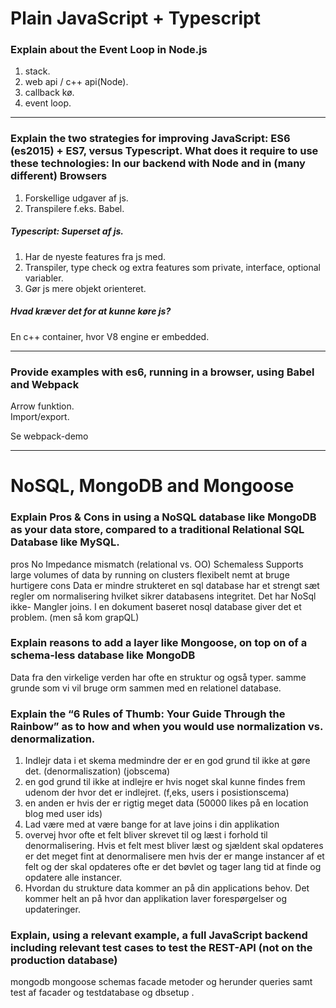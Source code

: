 # Plain JavaScript + Typescript
### Explain about the Event Loop in Node.js
1. stack.  
2. web api / c++ api(Node).  
3. callback kø.  
4. event loop.  

---
### Explain the two strategies for improving JavaScript: ES6 (es2015) + ES7, versus Typescript. What does it require to use these technologies: In our backend with Node and in (many different) Browsers
1. Forskellige udgaver af js.  
2. Transpilere f.eks. Babel.  

##### Typescript: Superset af js. 
1. Har de nyeste features fra js med. 
2. Transpiler, type check og extra features som private, interface, optional variabler.  
3. Gør js mere objekt orienteret.  

##### Hvad kræver det for at kunne køre js?
En c++ container, hvor V8 engine er embedded.

---
### Provide examples with es6, running in a browser, using Babel and Webpack
Arrow funktion.  
Import/export.  

Se webpack-demo  

---
# NoSQL, MongoDB and Mongoose
### Explain Pros & Cons in using a NoSQL database like MongoDB as your data store, compared to a traditional Relational SQL Database like MySQL.

pros
    No Impedance mismatch (relational vs. OO)
    Schemaless
    Supports large volumes of data by running on clusters
    flexibelt 
    nemt at bruge 
    hurtigere
cons 
    Data er mindre strukteret 
    en sql database har et strengt sæt regler om normalisering hvilket sikrer databasens integritet. Det har NoSql ikke- 
    Mangler joins. I en dokument baseret nosql database giver det et problem. (men så kom grapQL)


### Explain reasons to add a layer like Mongoose, on top on of a schema-less database like MongoDB
 Data fra den virkelige verden har ofte en struktur og også typer. 
 samme grunde som vi vil bruge orm sammen med en relationel database. 


### Explain the “6 Rules of Thumb: Your Guide Through the Rainbow” as to how and when you would use normalization vs. denormalization.
1. Indlejr data i et skema medmindre der er en god grund til ikke at gøre det. (denormaliszation) (jobscema)
2. en god grund til ikke at indlejre er hvis noget skal kunne findes frem udenom der hvor det er indlejret. (f,eks, users i posistionscema)
3. en anden er hvis der er rigtig meget data (50000 likes på en location blog med user ids)
4. Lad være med at være bange for at lave joins i din applikation
5. overvej hvor ofte et felt bliver skrevet til og læst i forhold til denormalisering. Hvis et felt mest bliver læst og sjældent skal opdateres er det meget fint at denormalisere men hvis der er mange instancer af et felt og der skal opdateres ofte er det bøvlet og tager lang tid at finde og opdatere alle instancer. 
6. Hvordan du strukture data kommer an på din applications behov. Det kommer helt an på hvor dan applikation laver forespørgelser og updateringer. 

### Explain, using a relevant example, a full JavaScript backend including relevant test cases to test the REST-API (not on the production database)

mongodb mongoose schemas facade metoder og herunder queries samt test af facader og testdatabase og dbsetup . 